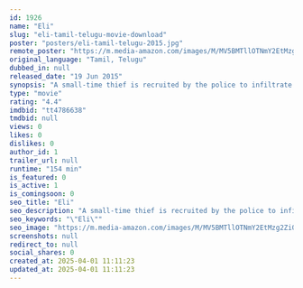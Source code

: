```yaml
---
id: 1926
name: "Eli"
slug: "eli-tamil-telugu-movie-download"
poster: "posters/eli-tamil-telugu-2015.jpg"
remote_poster: "https://m.media-amazon.com/images/M/MV5BMTllOTNmY2EtMzg2Zi00ZTZjLWFhNzktYTViMzNiZWNjY2M2XkEyXkFqcGdeQXVyMjA4OTI5NDQ@._V1_SX300.jpg"
original_language: "Tamil, Telugu"
dubbed_in: null
released_date: "19 Jun 2015"
synopsis: "A small-time thief is recruited by the police to infiltrate a notorious gang in an effort to thwart an illegal cigarette smuggling scheme."
type: "movie"
rating: "4.4"
imdbid: "tt4786638"
tmdbid: null
views: 0
likes: 0
dislikes: 0
author_id: 1
trailer_url: null
runtime: "154 min"
is_featured: 0
is_active: 1
is_comingsoon: 0
seo_title: "Eli"
seo_description: "A small-time thief is recruited by the police to infiltrate a notorious gang in an effort to thwart an illegal cigarette smuggling scheme."
seo_keywords: "\"Eli\""
seo_image: "https://m.media-amazon.com/images/M/MV5BMTllOTNmY2EtMzg2Zi00ZTZjLWFhNzktYTViMzNiZWNjY2M2XkEyXkFqcGdeQXVyMjA4OTI5NDQ@._V1_SX300.jpg"
screenshots: null
redirect_to: null
social_shares: 0
created_at: 2025-04-01 11:11:23
updated_at: 2025-04-01 11:11:23
---
```


